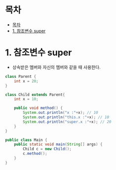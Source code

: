 # 목차
- [목차](#목차)
- [1. 참조변수 super](#1-참조변수-super)


# 1. 참조변수 super

- 상속받은 멤버와 자신의 멤버와 같을 때 사용한다.

```java
class Parent {
    int x = 20;
}

class Child extends Parent{
    int x = 10;

    public void method() {
        System.out.println("x :"+x); // 10
        System.out.println("this.x :"+x); // 10
        System.out.println("super.x :"+x); // 20
    }
}

public class Main {
    public static void main(String[] args) {
        Child c = new Child();
        c.method();
    }
}
```

